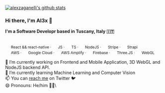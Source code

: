 [![alexzaganelli's github stats](https://github-readme-stats.vercel.app/api?username=alexzaganelli&show_icons=true&theme=buefy&custom_title=My%20GitHub%20stats)](https://github.com/alexzaganelli)

### Hi there, I'm Al3x 👋

**I'm a Software Developr based in Tuscany, Italy 🇮🇹**

\
<span style="font-size: 12px !important;">
  <img src="https://cdn.jsdelivr.net/npm/simple-icons@4.7.0/icons/react.svg" width="15"/> React && react-native &centerdot; <img src="https://cdn.jsdelivr.net/npm/simple-icons@4.7.0/icons/javascript.svg" width="15"/> JS &centerdot; <img src="https://cdn.jsdelivr.net/npm/simple-icons@4.7.0/icons/typescript.svg" width="15"/> TS &centerdot; <img src="https://cdn.jsdelivr.net/npm/simple-icons@4.7.0/icons/node-dot-js.svg" width="15"/> NodeJS &centerdot; <img src="https://cdn.jsdelivr.net/npm/simple-icons@4.7.0/icons/stripe.svg" width="15"/> Stripe &centerdot; <img src="https://cdn.jsdelivr.net/npm/simple-icons@4.7.0/icons/strapi.svg" width="15"/> Strapi
</span>
\
<span style="font-size: 12px !important;">
  <img src="https://cdn.jsdelivr.net/npm/simple-icons@4.7.0/icons/amazonaws.svg" width="15"/> AWS &centerdot; <img src="https://cdn.jsdelivr.net/npm/simple-icons@4.7.0/icons/googlecloud.svg" width="15"/> Google Cloud &centerdot; <img src="https://cdn.jsdelivr.net/npm/simple-icons@4.7.0/icons/awsamplify.svg" width="15"/> AWS Amplify &centerdot; <img src="https://cdn.jsdelivr.net/npm/simple-icons@4.7.0/icons/firebase.svg" width="15"/> Firebase &centerdot; <img src="https://cdn.jsdelivr.net/npm/simple-icons@4.7.0/icons/three-dot-js.svg" width="15"/> Three.JS &centerdot; <img src="https://cdn.jsdelivr.net/npm/simple-icons@4.7.0/icons/webgl.svg" width="15"/> WebGL
</span>


🔭 I’m currently working on Frontend and Mobile Application, 3D WebGL and NodeJS backend API.\
🌱 I’m currently learning Machine Learning and Computer Vision\
📫 You can [reach me](https://twitter.com/alexzaganelli) on Twitter 🐦\
😄 Pronouns: He/him 🏳️‍🌈\
